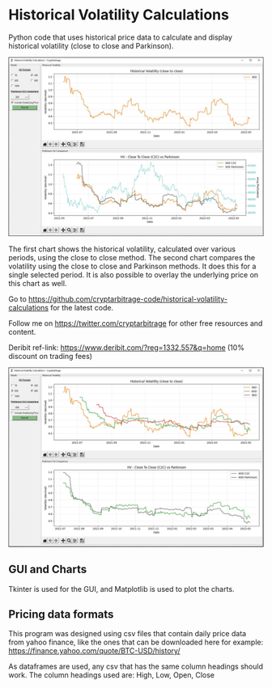 # Historical Volatility Calculations
Python code that uses historical price data to calculate and display historical volatility (close to close and Parkinson).

<img src="images/1-overview.JPG">

The first chart shows the historical volatility, calculated over various periods, using the close to close method.
The second chart compares the volatility using the close to close and Parkinson methods. It does this for a single selected period.
It is also possible to overlay the underlying price on this chart as well.

Go to https://github.com/cryptarbitrage-code/historical-volatility-calculations for the latest code.

Follow me on https://twitter.com/cryptarbitrage for other free resources and content.

Deribit ref-link: https://www.deribit.com/?reg=1332.557&q=home (10% discount on trading fees)

<img src="images/2-overview.JPG">

## GUI and Charts
Tkinter is used for the GUI, and Matplotlib is used to plot the charts.

## Pricing data formats
This program was designed using csv files that contain daily price data from yahoo finance, like the ones that can be downloaded here for example: https://finance.yahoo.com/quote/BTC-USD/history/

As dataframes are used, any csv that has the same column headings should work. The column headings used are: High, Low, Open, Close